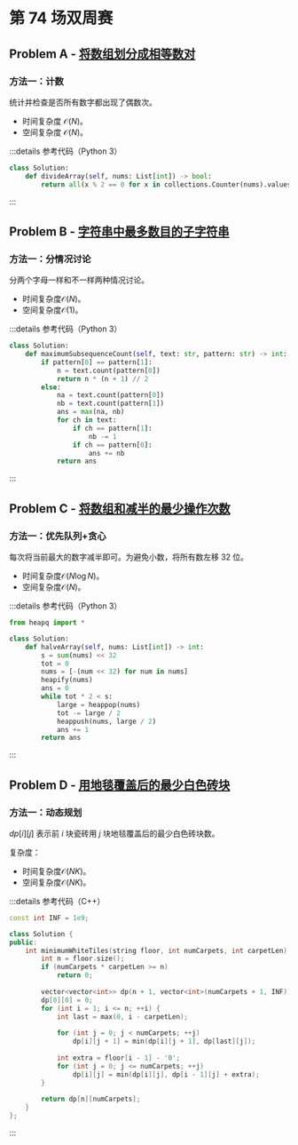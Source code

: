 # 第 74 场双周赛

## Problem A - [将数组划分成相等数对](https://leetcode.cn/problems/divide-array-into-equal-pairs/)

### 方法一：计数

统计并检查是否所有数字都出现了偶数次。

- 时间复杂度 $\mathcal{O}(N)$。
- 空间复杂度 $\mathcal{O}(N)$。

:::details 参考代码（Python 3）

```python
class Solution:
    def divideArray(self, nums: List[int]) -> bool:
        return all(x % 2 == 0 for x in collections.Counter(nums).values())
```

:::

## Problem B - [字符串中最多数目的子字符串](https://leetcode.cn/problems/maximize-number-of-subsequences-in-a-string/)

### 方法一：分情况讨论

分两个字母一样和不一样两种情况讨论。

- 时间复杂度$\mathcal{O}(N)$。
- 空间复杂度$\mathcal{O}(1)$。

:::details 参考代码（Python 3）

```python
class Solution:
    def maximumSubsequenceCount(self, text: str, pattern: str) -> int:
        if pattern[0] == pattern[1]:
            n = text.count(pattern[0])
            return n * (n + 1) // 2
        else:
            na = text.count(pattern[0])
            nb = text.count(pattern[1])
            ans = max(na, nb)
            for ch in text:
                if ch == pattern[1]:
                    nb -= 1
                if ch == pattern[0]:
                    ans += nb
            return ans
```

:::

## Problem C - [将数组和减半的最少操作次数](https://leetcode.cn/problems/minimum-operations-to-halve-array-sum/)

### 方法一：优先队列+贪心

每次将当前最大的数字减半即可。为避免小数，将所有数左移 32 位。

- 时间复杂度$\mathcal{O}(N\log N)$。
- 空间复杂度$\mathcal{O}(N)$。

:::details 参考代码（Python 3）

```python
from heapq import *

class Solution:
    def halveArray(self, nums: List[int]) -> int:
        s = sum(nums) << 32
        tot = 0
        nums = [-(num << 32) for num in nums]
        heapify(nums)
        ans = 0
        while tot * 2 < s:
            large = heappop(nums)
            tot -= large / 2
            heappush(nums, large / 2)
            ans += 1
        return ans
```

:::

## Problem D - [用地毯覆盖后的最少白色砖块](https://leetcode.cn/problems/minimum-white-tiles-after-covering-with-carpets/)

### 方法一：动态规划

$dp[i][j]$ 表示前 $i$ 块瓷砖用 $j$ 块地毯覆盖后的最少白色砖块数。

复杂度：

- 时间复杂度$\mathcal{O}(NK)$。
- 空间复杂度$\mathcal{O}(NK)$。

:::details 参考代码（C++）

```cpp
const int INF = 1e9;

class Solution {
public:
    int minimumWhiteTiles(string floor, int numCarpets, int carpetLen) {
        int n = floor.size();
        if (numCarpets * carpetLen >= n)
            return 0;
        
        vector<vector<int>> dp(n + 1, vector<int>(numCarpets + 1, INF));
        dp[0][0] = 0;
        for (int i = 1; i <= n; ++i) {
            int last = max(0, i - carpetLen);
            
            for (int j = 0; j < numCarpets; ++j)
                dp[i][j + 1] = min(dp[i][j + 1], dp[last][j]);
            
            int extra = floor[i - 1] - '0';
            for (int j = 0; j <= numCarpets; ++j)
                dp[i][j] = min(dp[i][j], dp[i - 1][j] + extra);
        }
        
        return dp[n][numCarpets];
    }
};
```

:::
